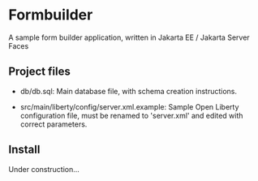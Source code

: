 # Formbuilder

A sample form builder application, written in Jakarta EE / Jakarta Server Faces


## Project files

* db/db.sql: Main database file, with schema creation instructions.

* src/main/liberty/config/server.xml.example: Sample Open Liberty configuration file, must be renamed to 'server.xml' 
and edited with correct parameters.
 

## Install

Under construction...